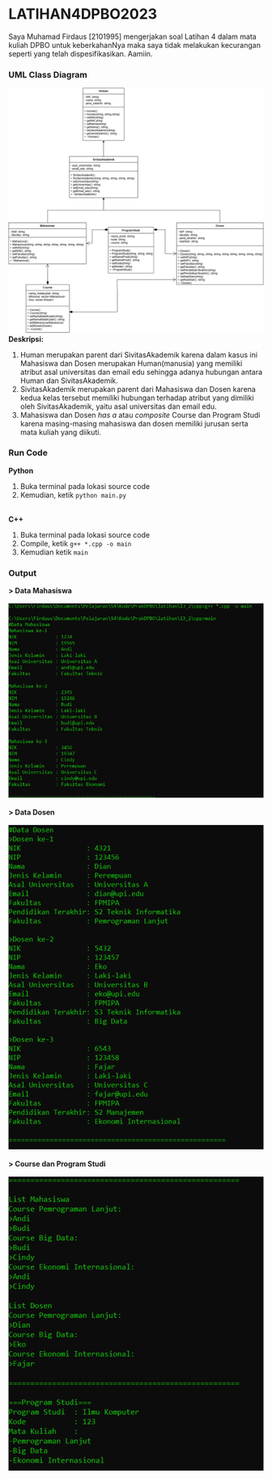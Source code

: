 # LATIHAN4DPBO2023
Saya Muhamad Firdaus [2101995] mengerjakan soal Latihan 4 dalam mata kuliah DPBO untuk keberkahanNya maka 
saya tidak melakukan kecurangan seperti yang telah dispesifikasikan. Aamiin.

### UML Class Diagram
![alt text](https://raw.githubusercontent.com/dauspairet/LATIHAN4DPBO2023/main/UML.png)
<br><b>Deskripsi:</b><br>
1. Human merupakan parent dari SivitasAkademik karena dalam kasus ini Mahasiswa dan Dosen merupakan Human(manusia) yang memiliki atribut asal universitas dan email edu sehingga adanya hubungan antara Human dan SivitasAkademik.
2. SivitasAkademik merupakan parent dari Mahasiswa dan Dosen karena kedua kelas tersebut memiliki hubungan terhadap atribut yang dimiliki oleh SivitasAkademik, yaitu asal universitas dan email edu.
3. Mahasiswa dan Dosen <i>has a</i> atau <i>composite</i> Course dan Program Studi karena masing-masing mahasiswa dan dosen memiliki jurusan serta mata kuliah yang diikuti.

### Run Code
<b>Python</b><br>
1. Buka terminal pada lokasi source code
2. Kemudian, ketik `python main.py`

<br><b>C++</b><br>
1. Buka terminal pada lokasi source code
2. Compile, ketik `g++ *.cpp -o main`
3. Kemudian ketik `main`

### Output
<b> > Data Mahasiswa</b><br><br>
![alt text](https://github.com/dauspairet/LATIHAN4DPBO2023/blob/main/cpp/screenshot/cpp1.png)
<br><br><b> > Data Dosen</b><br><br>
![alt text](https://github.com/dauspairet/LATIHAN4DPBO2023/blob/main/cpp/screenshot/cpp2.png)
<br><br><b> > Course dan Program Studi</b><br><br>
![alt text](https://github.com/dauspairet/LATIHAN4DPBO2023/blob/main/cpp/screenshot/cpp3.png)
